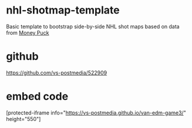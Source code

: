 # nhl-shotmap-template
Basic template to bootstrap side-by-side NHL shot maps based on data from <a href src="https://moneypuck.com/data.htm" target="_blank">Money Puck</a>

# github
https://github.com/vs-postmedia/522909

# embed code
[protected-iframe info="https://vs-postmedia.github.io/van-edm-game3/" height="550"]
